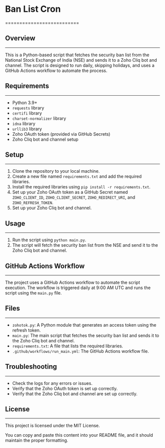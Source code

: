 

# Ban List Cron
==========================

## Overview
------------

This is a Python-based script that fetches the security ban list from the National Stock Exchange of India (NSE) and sends it to a Zoho Cliq bot and channel. The script is designed to run daily, skipping holidays, and uses a GitHub Actions workflow to automate the process.

## Requirements
---------------

* Python 3.9+
* `requests` library
* `certifi` library
* `charset-normalizer` library
* `idna` library
* `urllib3` library
* Zoho OAuth token (provided via GitHub Secrets)
* Zoho Cliq bot and channel setup

## Setup
--------

1. Clone the repository to your local machine.
2. Create a new file named `requirements.txt` and add the required libraries.
3. Install the required libraries using `pip install -r requirements.txt`.
4. Set up your Zoho OAuth token as a GitHub Secret named `ZOHO_CLIENT_ID`, `ZOHO_CLIENT_SECRET`, `ZOHO_REDIRECT_URI`, and `ZOHO_REFRESH_TOKEN`.
5. Set up your Zoho Cliq bot and channel.

## Usage
-----

1. Run the script using `python main.py`.
2. The script will fetch the security ban list from the NSE and send it to the Zoho Cliq bot and channel.

## GitHub Actions Workflow
---------------------------

The project uses a GitHub Actions workflow to automate the script execution. The workflow is triggered daily at 9:00 AM UTC and runs the script using the `main.py` file.

## Files
------

* `zohotok.py`: A Python module that generates an access token using the refresh token.
* `main.py`: The main script that fetches the security ban list and sends it to the Zoho Cliq bot and channel.
* `requirements.txt`: A file that lists the required libraries.
* `.github/workflows/run_main.yml`: The GitHub Actions workflow file.

## Troubleshooting
-----------------

* Check the logs for any errors or issues.
* Verify that the Zoho OAuth token is set up correctly.
* Verify that the Zoho Cliq bot and channel are set up correctly.

## License
-------

This project is licensed under the MIT License.

You can copy and paste this content into your README file, and it should maintain the proper formatting.
